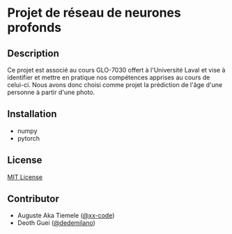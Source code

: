 # Projet de réseau de neurones profonds

## Description

Ce projet est associé au cours GLO-7030 offert à l'Université Laval et vise à identifier et mettre en pratique nos compétences apprises au cours de celui-ci. Nous avons donc choisi comme projet la prédiction de l'âge d'une personne à partir d'une photo.

## Installation
- numpy
- pytorch

## License

[MIT License](./LICENSE)

## Contributor

- Auguste Aka Tiemele ([@xx-code](https://github.com/xx-code))
- Deoth Guei ([@dedemilano](https://github.com/dedemilano))